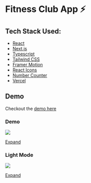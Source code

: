 # Fitness Club App ⚡

## Tech Stack Used:

- [React](https://reactjs.org/)
- [Next.js](https://nextjs.org/)
- [Typescript](https://www.typescriptlang.org/)
- [Tailwind CSS](https://tailwindcss.com/docs/guides/nextjs)
- [Framer Motion](https://www.framer.com/motion/)
- [React Icons](https://react-icons.github.io/react-icons/)
- [Number Counter](https://www.npmjs.com/package/number-counter)
- [Vercel](https://vercel.com/)

## Demo

Checkout the [demo here](https://fitness-club-valyndsilva.vercel.app/)

### Demo

![](/public/gifs/.gif)

[Expand](/public/demos/.mp4)

### Light Mode

![](/public/gifs/.gif)

[Expand](/public/demos/.mp4)
